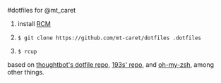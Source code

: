 #dotfiles for @mt_caret

1. install [RCM](https://github.com/thoughtbot/rcm)

2. ```$ git clone https://github.com/mt-caret/dotfiles .dotfiles```

3. ```$ rcup```

based on [thoughtbot's dotfile repo](https://github.com/thoughtbot/dotfiles),
[193s' repo](https://github.com/193s/.myenv), and
[oh-my-zsh](https://github.com/robbyrussell/oh-my-zsh), among other things.
